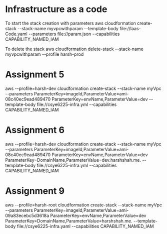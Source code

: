 # Infrastructure as a code

To start the stack creation with parameters
aws cloudformation create-stack --stack-name myvpcwithparam --template-body file://Iaas-Code.yaml --parameters file://param.json --capabilities CAPABILITY_NAMED_IAM

To delete the stack
aws cloudformation delete-stack --stack-name myvpcwithparam --profile harsh-prod


# Assignment 5
aws --profile=harsh-dev cloudformation create-stack --stack-name myVpc --parameters ParameterKey=imageId,ParameterValue=ami-08c40ec9ead489470 ParameterKey=envName,ParameterValue=dev --template-body file://csye6225-infra.yml --capabilities CAPABILITY_NAMED_IAM

# Assignment 6
aws --profile=harsh-dev cloudformation create-stack --stack-name myVpc --parameters ParameterKey=imageId,ParameterValue=ami-08c40ec9ead489470 ParameterKey=envName,ParameterValue=dev ParameterKey=DomainName,ParameterValue=dev.harshshah.me. --template-body file://csye6225-infra.yml --capabilities CAPABILITY_NAMED_IAM

# Assignment 9
aws --profile=harsh-root cloudformation create-stack --stack-name myVpc --parameters ParameterKey=imageId,ParameterValue=ami-09a83ecebc5d3618a ParameterKey=envName,ParameterValue=dev ParameterKey=DomainName,ParameterValue=harshshah.me. --template-body file://csye6225-infra.yaml --capabilities CAPABILITY_NAMED_IAM
